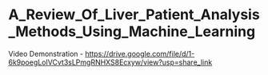 # A_Review_Of_Liver_Patient_Analysis_Methods_Using_Machine_Learning
Video Demonstration - https://drive.google.com/file/d/1-6k9poegLoIVCvt3sLPmgRNHXS8Ecxyw/view?usp=share_link
